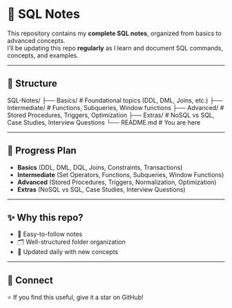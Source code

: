 # 📘 SQL Notes

This repository contains my **complete SQL notes**, organized from basics to advanced concepts.  
I’ll be updating this repo **regularly** as I learn and document SQL commands, concepts, and examples.  

---

## 📂 Structure
SQL-Notes/
├── Basics/ # Foundational topics (DDL, DML, Joins, etc.)
├── Intermediate/ # Functions, Subqueries, Window functions
├── Advanced/ # Stored Procedures, Triggers, Optimization
├── Extras/ # NoSQL vs SQL, Case Studies, Interview Questions
└── README.md # You are here


---

## 📅 Progress Plan
- **Basics** (DDL, DML, DQL, Joins, Constraints, Transactions)  
- **Intermediate** (Set Operators, Functions, Subqueries, Window Functions)  
- **Advanced** (Stored Procedures, Triggers, Normalization, Optimization)  
- **Extras** (NoSQL vs SQL, Case Studies, Interview Questions)  

---

## ✨ Why this repo?
- 📖 Easy-to-follow notes  
- 🗂️ Well-structured folder organization  
- 🚀 Updated daily with new concepts  

---

## 🔗 Connect
⭐ If you find this useful, give it a star on GitHub!  
